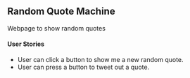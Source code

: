 ## Random Quote Machine
Webpage to show random quotes

#### User Stories
- User can click a button to show me a new random quote.
- User can press a button to tweet out a quote.
